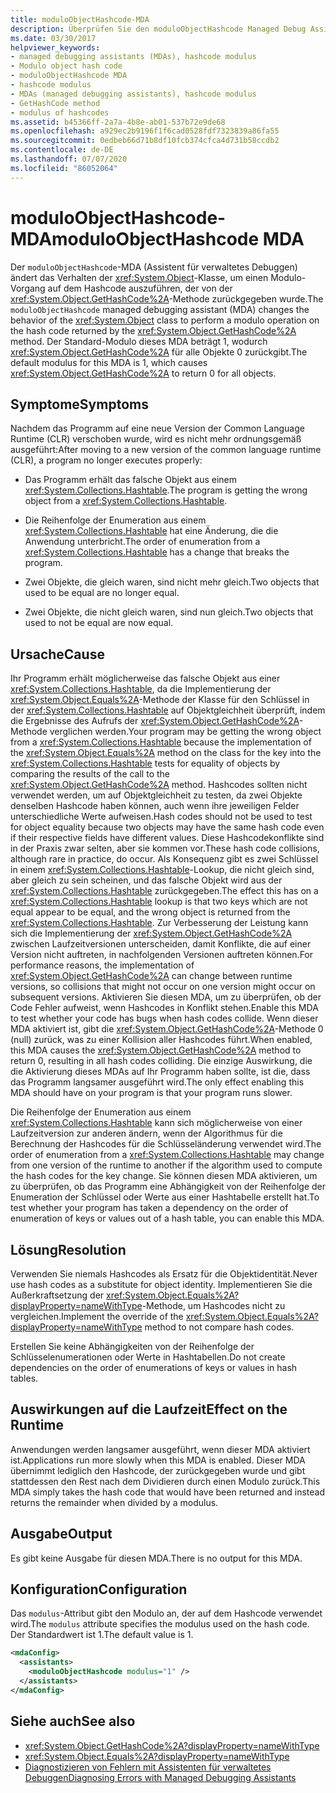 ```yaml
---
title: moduloObjectHashcode-MDA
description: Überprüfen Sie den moduloObjectHashcode Managed Debug Assistant (MDA), der die Objektklasse ändert, um einen Restwert für ein GetHashCode-Methoden Ergebnis zu erhalten.
ms.date: 03/30/2017
helpviewer_keywords:
- managed debugging assistants (MDAs), hashcode modulus
- Modulo object hash code
- moduloObjectHashcode MDA
- hashcode modulus
- MDAs (managed debugging assistants), hashcode modulus
- GetHashCode method
- modulus of hashcodes
ms.assetid: b45366ff-2a7a-4b8e-ab01-537b72e9de68
ms.openlocfilehash: a929ec2b9196f1f6cad0528fdf7323839a86fa55
ms.sourcegitcommit: 0edbeb66d71b8df10fcb374cfca4d731b58ccdb2
ms.contentlocale: de-DE
ms.lasthandoff: 07/07/2020
ms.locfileid: "86052064"
---
```

# <a name="moduloobjecthashcode-mda"></a><span data-ttu-id="1edfa-103">moduloObjectHashcode-MDA</span><span class="sxs-lookup"><span data-stu-id="1edfa-103">moduloObjectHashcode MDA</span></span>
<span data-ttu-id="1edfa-104">Der `moduloObjectHashcode`-MDA (Assistent für verwaltetes Debuggen) ändert das Verhalten der <xref:System.Object>-Klasse, um einen Modulo-Vorgang auf dem Hashcode auszuführen, der von der <xref:System.Object.GetHashCode%2A>-Methode zurückgegeben wurde.</span><span class="sxs-lookup"><span data-stu-id="1edfa-104">The `moduloObjectHashcode` managed debugging assistant (MDA) changes the behavior of the <xref:System.Object> class to perform a modulo operation on the hash code returned by the <xref:System.Object.GetHashCode%2A> method.</span></span> <span data-ttu-id="1edfa-105">Der Standard-Modulo dieses MDA beträgt 1, wodurch <xref:System.Object.GetHashCode%2A> für alle Objekte 0 zurückgibt.</span><span class="sxs-lookup"><span data-stu-id="1edfa-105">The default modulus for this MDA is 1, which causes <xref:System.Object.GetHashCode%2A> to return 0 for all objects.</span></span>  
  
## <a name="symptoms"></a><span data-ttu-id="1edfa-106">Symptome</span><span class="sxs-lookup"><span data-stu-id="1edfa-106">Symptoms</span></span>  
 <span data-ttu-id="1edfa-107">Nachdem das Programm auf eine neue Version der Common Language Runtime (CLR) verschoben wurde, wird es nicht mehr ordnungsgemäß ausgeführt:</span><span class="sxs-lookup"><span data-stu-id="1edfa-107">After moving to a new version of the common language runtime (CLR), a program no longer executes properly:</span></span>  
  
- <span data-ttu-id="1edfa-108">Das Programm erhält das falsche Objekt aus einem <xref:System.Collections.Hashtable>.</span><span class="sxs-lookup"><span data-stu-id="1edfa-108">The program is getting the wrong object from a <xref:System.Collections.Hashtable>.</span></span>  
  
- <span data-ttu-id="1edfa-109">Die Reihenfolge der Enumeration aus einem <xref:System.Collections.Hashtable> hat eine Änderung, die die Anwendung unterbricht.</span><span class="sxs-lookup"><span data-stu-id="1edfa-109">The order of enumeration from a <xref:System.Collections.Hashtable> has a change that breaks the program.</span></span>  
  
- <span data-ttu-id="1edfa-110">Zwei Objekte, die gleich waren, sind nicht mehr gleich.</span><span class="sxs-lookup"><span data-stu-id="1edfa-110">Two objects that used to be equal are no longer equal.</span></span>  
  
- <span data-ttu-id="1edfa-111">Zwei Objekte, die nicht gleich waren, sind nun gleich.</span><span class="sxs-lookup"><span data-stu-id="1edfa-111">Two objects that used to not be equal are now equal.</span></span>  
  
## <a name="cause"></a><span data-ttu-id="1edfa-112">Ursache</span><span class="sxs-lookup"><span data-stu-id="1edfa-112">Cause</span></span>  
 <span data-ttu-id="1edfa-113">Ihr Programm erhält möglicherweise das falsche Objekt aus einer <xref:System.Collections.Hashtable>, da die Implementierung der <xref:System.Object.Equals%2A>-Methode der Klasse für den Schlüssel in der <xref:System.Collections.Hashtable> auf Objektgleichheit überprüft, indem die Ergebnisse des Aufrufs der <xref:System.Object.GetHashCode%2A>-Methode verglichen werden.</span><span class="sxs-lookup"><span data-stu-id="1edfa-113">Your program may be getting the wrong object from a <xref:System.Collections.Hashtable> because the implementation of the <xref:System.Object.Equals%2A> method on the class for the key into the <xref:System.Collections.Hashtable> tests for equality of objects by comparing the results of the call to the <xref:System.Object.GetHashCode%2A> method.</span></span> <span data-ttu-id="1edfa-114">Hashcodes sollten nicht verwendet werden, um auf Objektgleichheit zu testen, da zwei Objekte denselben Hashcode haben können, auch wenn ihre jeweiligen Felder unterschiedliche Werte aufweisen.</span><span class="sxs-lookup"><span data-stu-id="1edfa-114">Hash codes should not be used to test for object equality because two objects may have the same hash code even if their respective fields have different values.</span></span> <span data-ttu-id="1edfa-115">Diese Hashcodekonflikte sind in der Praxis zwar selten, aber sie kommen vor.</span><span class="sxs-lookup"><span data-stu-id="1edfa-115">These hash code collisions, although rare in practice, do occur.</span></span> <span data-ttu-id="1edfa-116">Als Konsequenz gibt es zwei Schlüssel in einem <xref:System.Collections.Hashtable>-Lookup, die nicht gleich sind, aber gleich zu sein scheinen, und das falsche Objekt wird aus der <xref:System.Collections.Hashtable> zurückgegeben.</span><span class="sxs-lookup"><span data-stu-id="1edfa-116">The effect this has on a <xref:System.Collections.Hashtable> lookup is that two keys which are not equal appear to be equal, and the wrong object is returned from the <xref:System.Collections.Hashtable>.</span></span> <span data-ttu-id="1edfa-117">Zur Verbesserung der Leistung kann sich die Implementierung der <xref:System.Object.GetHashCode%2A> zwischen Laufzeitversionen unterscheiden, damit Konflikte, die auf einer Version nicht auftreten, in nachfolgenden Versionen auftreten können.</span><span class="sxs-lookup"><span data-stu-id="1edfa-117">For performance reasons, the implementation of <xref:System.Object.GetHashCode%2A> can change between runtime versions, so collisions that might not occur on one version might occur on subsequent versions.</span></span> <span data-ttu-id="1edfa-118">Aktivieren Sie diesen MDA, um zu überprüfen, ob der Code Fehler aufweist, wenn Hashcodes in Konflikt stehen.</span><span class="sxs-lookup"><span data-stu-id="1edfa-118">Enable this MDA to test whether your code has bugs when hash codes collide.</span></span> <span data-ttu-id="1edfa-119">Wenn dieser MDA aktiviert ist, gibt die <xref:System.Object.GetHashCode%2A>-Methode 0 (null) zurück, was zu einer Kollision aller Hashcodes führt.</span><span class="sxs-lookup"><span data-stu-id="1edfa-119">When enabled, this MDA causes the <xref:System.Object.GetHashCode%2A> method to return 0, resulting in all hash codes colliding.</span></span> <span data-ttu-id="1edfa-120">Die einzige Auswirkung, die die Aktivierung dieses MDAs auf Ihr Programm haben sollte, ist die, dass das Programm langsamer ausgeführt wird.</span><span class="sxs-lookup"><span data-stu-id="1edfa-120">The only effect enabling this MDA should have on your program is that your program runs slower.</span></span>  
  
 <span data-ttu-id="1edfa-121">Die Reihenfolge der Enumeration aus einem <xref:System.Collections.Hashtable> kann sich möglicherweise von einer Laufzeitversion zur anderen ändern, wenn der Algorithmus für die Berechnung der Hashcodes für die Schlüsseländerung verwendet wird.</span><span class="sxs-lookup"><span data-stu-id="1edfa-121">The order of enumeration from a <xref:System.Collections.Hashtable> may change from one version of the runtime to another if the algorithm used to compute the hash codes for the key change.</span></span> <span data-ttu-id="1edfa-122">Sie können diesen MDA aktivieren, um zu überprüfen, ob das Programm eine Abhängigkeit von der Reihenfolge der Enumeration der Schlüssel oder Werte aus einer Hashtabelle erstellt hat.</span><span class="sxs-lookup"><span data-stu-id="1edfa-122">To test whether your program has taken a dependency on the order of enumeration of keys or values out of a hash table, you can enable this MDA.</span></span>  
  
## <a name="resolution"></a><span data-ttu-id="1edfa-123">Lösung</span><span class="sxs-lookup"><span data-stu-id="1edfa-123">Resolution</span></span>  
 <span data-ttu-id="1edfa-124">Verwenden Sie niemals Hashcodes als Ersatz für die Objektidentität.</span><span class="sxs-lookup"><span data-stu-id="1edfa-124">Never use hash codes as a substitute for object identity.</span></span> <span data-ttu-id="1edfa-125">Implementieren Sie die Außerkraftsetzung der <xref:System.Object.Equals%2A?displayProperty=nameWithType>-Methode, um Hashcodes nicht zu vergleichen.</span><span class="sxs-lookup"><span data-stu-id="1edfa-125">Implement the override of the <xref:System.Object.Equals%2A?displayProperty=nameWithType> method to not compare hash codes.</span></span>  
  
 <span data-ttu-id="1edfa-126">Erstellen Sie keine Abhängigkeiten von der Reihenfolge der Schlüsselenumerationen oder Werte in Hashtabellen.</span><span class="sxs-lookup"><span data-stu-id="1edfa-126">Do not create dependencies on the order of enumerations of keys or values in hash tables.</span></span>  
  
## <a name="effect-on-the-runtime"></a><span data-ttu-id="1edfa-127">Auswirkungen auf die Laufzeit</span><span class="sxs-lookup"><span data-stu-id="1edfa-127">Effect on the Runtime</span></span>  
 <span data-ttu-id="1edfa-128">Anwendungen werden langsamer ausgeführt, wenn dieser MDA aktiviert ist.</span><span class="sxs-lookup"><span data-stu-id="1edfa-128">Applications run more slowly when this MDA is enabled.</span></span> <span data-ttu-id="1edfa-129">Dieser MDA übernimmt lediglich den Hashcode, der zurückgegeben wurde und gibt stattdessen den Rest nach dem Dividieren durch einen Modulo zurück.</span><span class="sxs-lookup"><span data-stu-id="1edfa-129">This MDA simply takes the hash code that would have been returned and instead returns the remainder when divided by a modulus.</span></span>  
  
## <a name="output"></a><span data-ttu-id="1edfa-130">Ausgabe</span><span class="sxs-lookup"><span data-stu-id="1edfa-130">Output</span></span>  
 <span data-ttu-id="1edfa-131">Es gibt keine Ausgabe für diesen MDA.</span><span class="sxs-lookup"><span data-stu-id="1edfa-131">There is no output for this MDA.</span></span>  
  
## <a name="configuration"></a><span data-ttu-id="1edfa-132">Konfiguration</span><span class="sxs-lookup"><span data-stu-id="1edfa-132">Configuration</span></span>  
 <span data-ttu-id="1edfa-133">Das `modulus`-Attribut gibt den Modulo an, der auf dem Hashcode verwendet wird.</span><span class="sxs-lookup"><span data-stu-id="1edfa-133">The `modulus` attribute specifies the modulus used on the hash code.</span></span> <span data-ttu-id="1edfa-134">Der Standardwert ist 1.</span><span class="sxs-lookup"><span data-stu-id="1edfa-134">The default value is 1.</span></span>  
  
```xml  
<mdaConfig>  
  <assistants>  
    <moduloObjectHashcode modulus="1" />  
  </assistants>  
</mdaConfig>  
```  
  
## <a name="see-also"></a><span data-ttu-id="1edfa-135">Siehe auch</span><span class="sxs-lookup"><span data-stu-id="1edfa-135">See also</span></span>

- <xref:System.Object.GetHashCode%2A?displayProperty=nameWithType>
- <xref:System.Object.Equals%2A?displayProperty=nameWithType>
- [<span data-ttu-id="1edfa-136">Diagnostizieren von Fehlern mit Assistenten für verwaltetes Debuggen</span><span class="sxs-lookup"><span data-stu-id="1edfa-136">Diagnosing Errors with Managed Debugging Assistants</span></span>](diagnosing-errors-with-managed-debugging-assistants.md)
